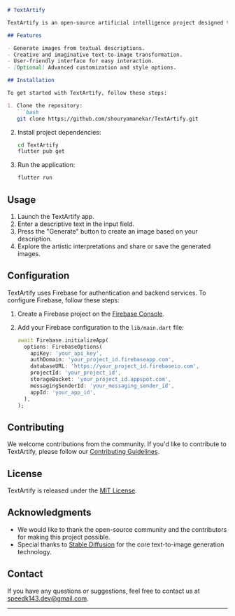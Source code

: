```markdown
# TextArtify

TextArtify is an open-source artificial intelligence project designed to generate images from natural language text descriptions. With TextArtify, users can express their ideas using text, and the AI system transforms those words into visual art.

## Features

- Generate images from textual descriptions.
- Creative and imaginative text-to-image transformation.
- User-friendly interface for easy interaction.
- [Optional] Advanced customization and style options.

## Installation

To get started with TextArtify, follow these steps:

1. Clone the repository:
   ```bash
   git clone https://github.com/shouryamanekar/TextArtify.git
   ```

2. Install project dependencies:
   ```bash
   cd TextArtify
   flutter pub get
   ```

3. Run the application:
   ```bash
   flutter run
   ```

## Usage

1. Launch the TextArtify app.
2. Enter a descriptive text in the input field.
3. Press the "Generate" button to create an image based on your description.
4. Explore the artistic interpretations and share or save the generated images.

## Configuration

TextArtify uses Firebase for authentication and backend services. To configure Firebase, follow these steps:

1. Create a Firebase project on the [Firebase Console](https://console.firebase.google.com/).

2. Add your Firebase configuration to the `lib/main.dart` file:
   ```dart
   await Firebase.initializeApp(
     options: FirebaseOptions(
       apiKey: 'your_api_key',
       authDomain: 'your_project_id.firebaseapp.com',
       databaseURL: 'https://your_project_id.firebaseio.com',
       projectId: 'your_project_id',
       storageBucket: 'your_project_id.appspot.com',
       messagingSenderId: 'your_messaging_sender_id',
       appId: 'your_app_id',
     ),
   );
   ```

## Contributing

We welcome contributions from the community. If you'd like to contribute to TextArtify, please follow our [Contributing Guidelines](CONTRIBUTING.md).

## License

TextArtify is released under the [MIT License](docs/LICENSE).

## Acknowledgments

- We would like to thank the open-source community and the contributors for making this project possible.
- Special thanks to [Stable Diffusion](https://github.com/stable-diffusion) for the core text-to-image generation technology.

## Contact

If you have any questions or suggestions, feel free to contact us at [speedk143.dev@gmail.com](mailto:speedk143.dev@gmail.com).

---
